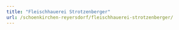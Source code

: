 ```yaml
---
title: "Fleischhauerei Strotzenberger"
url: /schoenkirchen-reyersdorf/fleischhauerei-strotzenberger/
---
```

